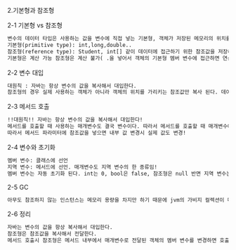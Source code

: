 2.기본형과 참조형

2-1 기본형 vs 참조형
```html
변수의 데이터 타입은 사용하는 값을 변수에 직접 넣는 기본형, 객체가 저장된 메모리의 위치를 기리키는 참조값을 넣는 참조형이 있다.
기본형(primitive type): int,long,double..
참조형(reference type): Student, int[] 같이 데이터에 접근하기 위한 참조값을 저장하는 데이터 타입
기본형은 계산 가능 참조형은 계산 불가( .을 넣어서 객체의 기본형 멤버 변수에 접근하면 연산 가능)
```
2-2 변수 대입
```html
대원칙 : 자바는 항상 변수의 값을 복사해서 대입한다.
참조형의 경우 실제 사용하는 객체가 아니라 객체의 위치를 가리키는 참조값만 복사 된다. 데이터로 갈 수 있는 경로가 하나 늘어난 것!
```
2-3 메서드 호출
```html
!!대원칙!! 자바는 항상 변수의 값을 복사해서 대입한다!
메서드를 호출할 때 사용하는 매개변수도 결국 변수이다. 따라서 메서드를 호출할 때 매개변수에 값을 전달하는 것도 값을 복사해서 전달!
따라서 메서드 파라미터에 참조값을 넣으면 내부 값 변경시 실제 값도 변경!
```
2-4 변수와 초기화
```html
멤버 변수: 클래스에 선언
지역 변수: 메서드에 선언. 매개변수도 지역 변수의 한 종류임!
멤버 변수는 자동 초기화 된다. int는 0, bool은 false, 참조형은 null 반면 지역 변수는 수동 초기화 해야함!
```
2-5 GC
```html
아무도 참조하지 않는 인스턴스는 메모리 용량을 차지만 하기 때문에 jvm의 가비지 컬렉션이 메모리에서 제거 한다.
```
2-6 정리
```html
자바는 변수의 값을 항상 복사해서 대입한다.
참조형은 참조값을 복사해서 전달한다.
메서드 호출시 참조형은 메서드 내부에서 매개변수로 전달된 객체의 멤버 변수를 변경하면 호출자의 객체도 변경된다.
```